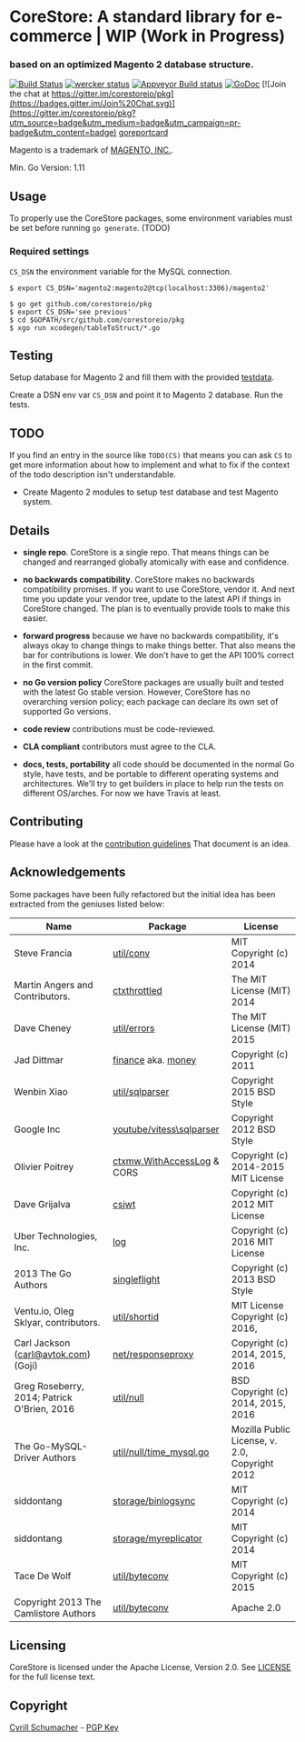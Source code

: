 # CoreStore: A standard library for e-commerce | WIP (Work in Progress)

### based on an optimized Magento 2 database structure.

[![Build Status](https://travis-ci.org/corestoreio/pkg.svg?branch=master)](https://travis-ci.org/corestoreio/pkg) [![wercker status](https://app.wercker.com/status/d7d0bdda415d2228b6fb5bb01681b5c4/s/master "wercker status")](https://app.wercker.com/project/bykey/d7d0bdda415d2228b6fb5bb01681b5c4) [![Appveyor Build status](https://ci.appveyor.com/api/projects/status/lrlnbpcjdy585mg1/branch/master?svg=true)](https://ci.appveyor.com/project/SchumacherFM/pkg/branch/master) [![GoDoc](http://godoc.org/github.com/corestoreio/pkg?status.svg)](http://godoc.org/github.com/corestoreio/pkg) [![Join the chat at https://gitter.im/corestoreio/pkg](https://badges.gitter.im/Join%20Chat.svg)](https://gitter.im/corestoreio/pkg?utm_source=badge&utm_medium=badge&utm_campaign=pr-badge&utm_content=badge) [goreportcard](http://goreportcard.com/report/Corestoreio/pkg)

Magento is a trademark of [MAGENTO, INC.](http://www.magentocommerce.com/license/).

Min. Go Version: 1.11

## Usage

To properly use the CoreStore packages, some environment variables must be set
before running `go generate`. (TODO)

### Required settings

`CS_DSN` the environment variable for the MySQL connection.

```shell
$ export CS_DSN='magento2:magento2@tcp(localhost:3306)/magento2'
```

```
$ go get github.com/corestoreio/pkg
$ export CS_DSN='see previous'
$ cd $GOPATH/src/github.com/corestoreio/pkg
$ xgo run xcodegen/tableToStruct/*.go
```

## Testing

Setup database for Magento 2 and fill them with
the provided [testdata](https://github.com/corestoreio/pkg/tree/master/testData).

Create a DSN env var `CS_DSN` and point it to Magento 2 database. Run the tests. 

## TODO

If you find an entry in the source like `TODO(CS)` that means you can ask `CS`
to get more information about how to implement and what to fix if the context of
the todo description isn't understandable.

- Create Magento 2 modules to setup test database and test Magento system.

## Details

* **single repo**. CoreStore is a single repo. That means things can be
    changed and rearranged globally atomically with ease and
    confidence.

* **no backwards compatibility**. CoreStore makes no backwards compatibility
    promises. If you want to use CoreStore, vendor it. And next time you
    update your vendor tree, update to the latest API if things in CoreStore
    changed. The plan is to eventually provide tools to make this
    easier.

* **forward progress** because we have no backwards compatibility,
    it's always okay to change things to make things better. That also
    means the bar for contributions is lower. We don't have to get the
    API 100% correct in the first commit.

* **no Go version policy** CoreStore packages are usually built and tested
    with the latest Go stable version. However, CoreStore has no overarching
    version policy; each package can declare its own set of supported
    Go versions.

* **code review** contributions must be code-reviewed.

* **CLA compliant** contributors must agree to the CLA.

* **docs, tests, portability** all code should be documented in the
    normal Go style, have tests, and be portable to different
    operating systems and architectures. We'll try to get builders in
    place to help run the tests on different OS/arches. For now we
    have Travis at least.

## Contributing

Please have a look at the [contribution guidelines](https://github.com/corestoreio/corestore/blob/master/CONTRIBUTING.md) That document is an idea.

## Acknowledgements

Some packages have been fully refactored but the initial idea has been extracted
from the geniuses listed below:

| Name | Package | License |
| -------|----------|-------|
| Steve Francia | [util/conv](http://github.com/corestoreio/pkg/tree/master/utils/conv) | MIT Copyright (c) 2014 |
| Martin Angers and Contributors. | [ctxthrottled](http://github.com/corestoreio/pkg/tree/master/net/ctxthrottled) | The MIT License (MIT) 2014 |
| Dave Cheney <dave AT cheney.net> | [util/errors](https://github.com/pkg/errors) | The MIT License (MIT) 2015 |
| Jad Dittmar | [finance](https://github.com/Confunctionist/finance) aka. [money](http://github.com/corestoreio/pkg/tree/master/storage/money) | Copyright (c) 2011 |
| Wenbin Xiao | [util/sqlparser](https://github.com/xwb1989/sqlparser) | Copyright 2015 BSD Style |
| Google Inc | [youtube/vitess\sqlparser](https://github.com/youtube/vitess) | Copyright 2012 BSD Style |
| Olivier Poitrey| [ctxmw.WithAccessLog](https://github.com/corestoreio/pkg/tree/master/net/ctxmw) & CORS | Copyright (c) 2014-2015  MIT License |
| Dave Grijalva| [csjwt](https://github.com/corestoreio/pkg/tree/master/util/csjwt) | Copyright (c) 2012 MIT License |
| Uber Technologies, Inc. | [log](https://github.com/corestoreio/pkg/tree/master/log) | Copyright (c) 2016 MIT License |
| 2013 The Go Authors | [singleflight](https://github.com/corestoreio/pkg/tree/master/sync/singleflight) | Copyright (c) 2013 BSD Style |
| Ventu.io, Oleg Sklyar, contributors. | [util/shortid](http://github.com/corestoreio/pkg/tree/master/utils/shortid) | MIT License Copyright (c) 2016, |
| Carl Jackson (carl@avtok.com) (Goji) | [net/responseproxy](http://github.com/corestoreio/pkg/tree/master/net/responseproxy) | Copyright (c) 2014, 2015, 2016 |
| Greg Roseberry, 2014; Patrick O'Brien, 2016 | [util/null](http://github.com/corestoreio/pkg/tree/master/util/null) | BSD Copyright (c) 2014, 2015, 2016 |
| The Go-MySQL-Driver Authors | [util/null/time_mysql.go](http://github.com/corestoreio/pkg/tree/master/util/null/time_mysql.go) | Mozilla Public License, v. 2.0, Copyright 2012  |
| siddontang | [storage/binlogsync](http://github.com/corestoreio/pkg/tree/master/storage/binlogsync) | MIT Copyright (c) 2014  |
| siddontang | [storage/myreplicator](http://github.com/corestoreio/pkg/tree/master/storage/myreplicator) | MIT Copyright (c) 2014  |
| Tace De Wolf | [util/byteconv](http://github.com/corestoreio/pkg/tree/master/util/byteconv) | MIT Copyright (c) 2015  |
| Copyright 2013 The Camlistore Authors | [util/byteconv](http://github.com/corestoreio/pkg/tree/master/util/byteconv) | Apache 2.0  |

## Licensing

CoreStore is licensed under the Apache License, Version 2.0. See
[LICENSE](https://github.com/corestoreio/corestore/blob/master/LICENSE) for the full license text.

## Copyright

[Cyrill Schumacher](https://cyrillschumacher.com) - [PGP Key](https://keybase.io/cyrill)
